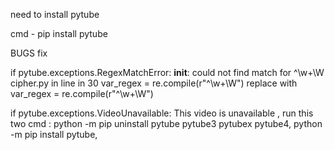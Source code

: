 need to install pytube

cmd - pip install pytube

BUGS fix

if pytube.exceptions.RegexMatchError: __init__: could not find match for ^\w+\W
    cipher.py in line in 30
    var_regex = re.compile(r"^\w+\W")
    replace with var_regex = re.compile(r"^\w+\W")

if pytube.exceptions.VideoUnavailable: This video is unavailable ,
run this two cmd :
    python -m pip uninstall pytube pytube3 pytubex pytube4,
    python -m pip install pytube,
